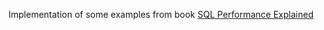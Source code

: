 Implementation of some examples from book [SQL Performance Explained](https://www.goodreads.com/book/show/17225810-sql-performance-explained)
